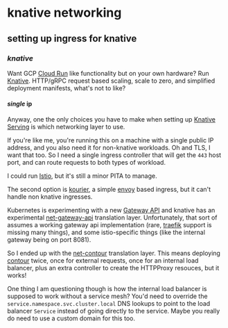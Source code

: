 # knative networking

## setting up ingress for knative


### _knative_

Want GCP [Cloud Run](https://cloud.google.com/run) like functionality
but on your own hardware?
Run [Knative](https://knative.dev/).
HTTP/gRPC request based scaling,
scale to zero,
and simplified deployment manifests, what's not to like?

#### _single_ ip

Anyway, one the only choices you have to make when setting up
[Knative Serving](https://knative.dev/docs/serving/)
is which networking layer to use.

If you're like me,
you're running this on a machine with a single public IP address,
and you also need it for non-knative workloads.
Oh and TLS, I want that too.
So I need a single ingress controller that will get the `443` host port,
and can route requests to both types of workload.

I could run [Istio](https://istio.io/), but it's still a minor PITA to manage.

The second option is [kourier](https://github.com/knative-sandbox/net-kourier),
a simple [envoy](https://www.envoyproxy.io/) based ingress,
but it can't handle non knative ingresses.

Kubernetes is experimenting with a new [Gateway API](https://gateway-api.sigs.k8s.io/)
and knative has an experimental
[net-gateway-api](https://github.com/knative-sandbox/net-gateway-api) translation layer.
Unfortunately, that sort of assumes a working gateway api implementation (rare,
[traefik](https://traefik.io/) support is missing many things),
and some istio-specific things (like the internal gateway being on port 8081).

So I ended up with the [net-contour](https://github.com/knative-sandbox/net-contour)
translation layer.
This means deploying [contour](https://projectcontour.io/) twice,
once for external requests, once for an internal load balancer,
plus an extra controller to create the HTTPProxy resouces, but it works!

One thing I am questioning though
is how the internal load balancer is supposed to work without a service mesh?
You'd need to override the `service.namespace.svc.cluster.local` DNS lookups
to point to the load balancer `Service` instead of going directly to the service.
Maybe you really do need to use a custom domain for this too.
